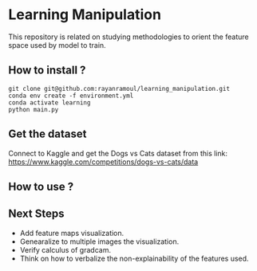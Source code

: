 # Learning Manipulation
This repository is related on studying methodologies to orient the feature space used by model to train.

## How to install ?
```
git clone git@github.com:rayanramoul/learning_manipulation.git
conda env create -f environment.yml
conda activate learning
python main.py
```


## Get the dataset 
Connect to Kaggle and get the Dogs vs Cats dataset from this link:
https://www.kaggle.com/competitions/dogs-vs-cats/data

## How to use ?

## Next Steps
- Add feature maps visualization.
- Genearalize to multiple images the visualization.
- Verify calculus of gradcam.
- Think on how to verbalize the non-explainability of the features used.